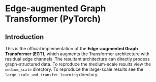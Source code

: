 # Edge-augmented Graph Transformer (PyTorch)

## Introduction

This is the official implementation of the **Edge-augmented Graph Transformer (EGT)**, which augments the Transformer architecture with residual edge channels. The resultant architecture can directly process graph-structured data. To reproduce the medium-scale results view the `medium_scale` directory. To reproduce the large-scale results see the `large_scale_and_transfer_learning` directory.
